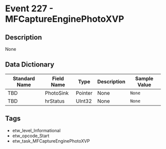 # Event 227 - MFCaptureEnginePhotoXVP

## Description
None

## Data Dictionary
|Standard Name|Field Name|Type|Description|Sample Value|
|---|---|---|---|---|
|TBD|PhotoSink|Pointer|None|`None`|
|TBD|hrStatus|UInt32|None|`None`|

## Tags
* etw_level_Informational
* etw_opcode_Start
* etw_task_MFCaptureEnginePhotoXVP